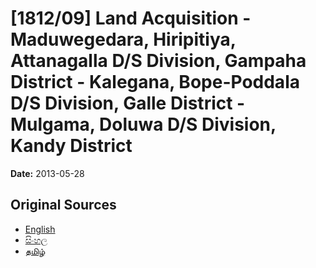 # [1812/09] Land Acquisition - Maduwegedara, Hiripitiya, Attanagalla D/S Division, Gampaha District - Kalegana, Bope-Poddala D/S Division, Galle District - Mulgama, Doluwa D/S Division, Kandy District

**Date:** 2013-05-28

## Original Sources

- [English](https://documents.gov.lk/view/extra-gazettes/2013/5/1812-09_E.pdf)
- [සිංහල](https://documents.gov.lk/view/extra-gazettes/2013/5/1812-09_S.pdf)
- [தமிழ்](https://documents.gov.lk/view/extra-gazettes/2013/5/1812-09_T.pdf)
